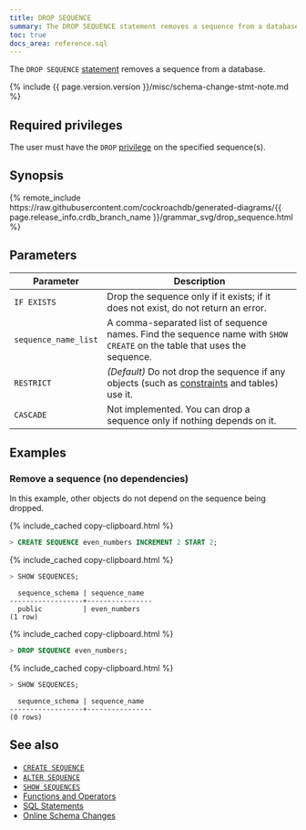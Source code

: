 ```yaml
---
title: DROP SEQUENCE
summary: The DROP SEQUENCE statement removes a sequence from a database.
toc: true
docs_area: reference.sql
---
```


The `DROP SEQUENCE` [statement](sql-statements.html) removes a sequence from a database.

{% include {{ page.version.version }}/misc/schema-change-stmt-note.md %}

## Required privileges

The user must have the `DROP` [privilege](security-reference/authorization.html#managing-privileges) on the specified sequence(s).

## Synopsis

<div>{% remote_include https://raw.githubusercontent.com/cockroachdb/generated-diagrams/{{ page.release_info.crdb_branch_name }}/grammar_svg/drop_sequence.html %}</div>

## Parameters

 Parameter | Description
-----------|------------
`IF EXISTS` |  Drop the sequence only if it exists; if it does not exist, do not return an error.
`sequence_name_list` | A comma-separated list of sequence names. Find the sequence name with `SHOW CREATE` on the table that uses the sequence.
`RESTRICT` | _(Default)_ Do not drop the sequence if any objects (such as [constraints](constraints.html) and tables) use it.
`CASCADE` | Not implemented. You can drop a sequence only if nothing depends on it.

<!-- `CASCADE` > Drop all objects (such as [constraints](constraints.html) and tables) that depend on the sequence.<br><br>`CASCADE` does not list objects it drops, so should be used cautiously. -->

## Examples

### Remove a sequence (no dependencies)

In this example, other objects do not depend on the sequence being dropped.

{% include_cached copy-clipboard.html %}
~~~ sql
> CREATE SEQUENCE even_numbers INCREMENT 2 START 2;
~~~

{% include_cached copy-clipboard.html %}
~~~ sql
> SHOW SEQUENCES;
~~~

~~~
  sequence_schema | sequence_name
------------------+----------------
  public          | even_numbers
(1 row)
~~~

{% include_cached copy-clipboard.html %}
~~~ sql
> DROP SEQUENCE even_numbers;
~~~

{% include_cached copy-clipboard.html %}
~~~ sql
> SHOW SEQUENCES;
~~~

~~~
  sequence_schema | sequence_name
------------------+----------------
(0 rows)
~~~

<!-- ### Remove a Sequence and Dependent Objects with `CASCADE`

In this example, a table depends on the sequence that's being dropped. Therefore, it's only possible to drop the sequence while simultaneously dropping the dependent table using `CASCADE`.

{{site.data.alerts.callout_danger}}<code>CASCADE</code> drops <em>all</em> dependent objects without listing them, which can lead to inadvertent and difficult-to-recover losses. To avoid potential harm, we recommend dropping objects individually in most cases.{{site.data.alerts.end}}

~~~ sql
> DROP SEQUENCE customer_seq CASCADE;
~~~
~~~
DROP SEQUENCE
~~~ -->

## See also
- [`CREATE SEQUENCE`](create-sequence.html)
- [`ALTER SEQUENCE`](alter-sequence.html)
- [`SHOW SEQUENCES`](show-sequences.html)
- [Functions and Operators](functions-and-operators.html)
- [SQL Statements](sql-statements.html)
- [Online Schema Changes](online-schema-changes.html)
